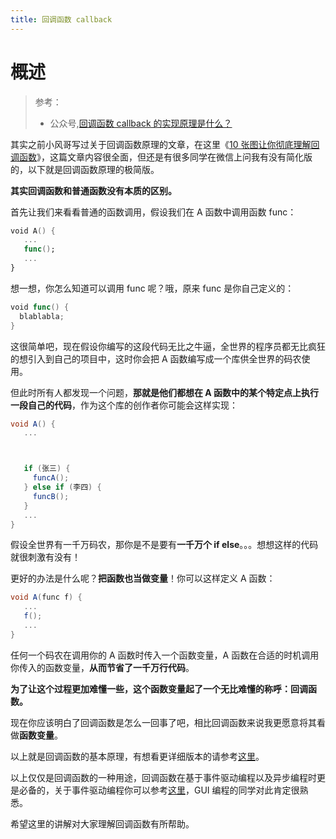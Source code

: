```yaml
---
title: 回调函数 callback
---
```


# 概述

> 参考：
> - 公众号,[回调函数 callback 的实现原理是什么？](https://mp.weixin.qq.com/s/zS7URRO5sNzobUNIqSJHIg)

其实之前小风哥写过关于回调函数原理的文章，在这里《[10 张图让你彻底理解回调函数](http://mp.weixin.qq.com/s?__biz=Mzg4OTYzODM4Mw==&mid=2247485712&idx=1&sn=3d2750dfb693f41b2483b51b60a4f44c&chksm=cfe99590f89e1c860277fe1b22c3731ec4e3b61dbb5cd2a6d9548efbc709104a38d6da812517&scene=21#wechat_redirect)》，这篇文章内容很全面，但还是有很多同学在微信上问我有没有简化版的，以下就是回调函数原理的极简版。

**其实回调函数和普通函数没有本质的区别。**

首先让我们来看看普通的函数调用，假设我们在 A 函数中调用函数 func：

```swift
void A() {
   ...
   func();
   ...
}
```

想一想，你怎么知道可以调用 func 呢？哦，原来 func 是你自己定义的：

```swift
void func() {
  blablabla;
}
```

这很简单吧，现在假设你编写的这段代码无比之牛逼，全世界的程序员都无比疯狂的想引入到自己的项目中，这时你会把 A 函数编写成一个库供全世界的码农使用。

但此时所有人都发现一个问题，**那就是他们都想在 A 函数中的某个特定点上执行一段自己的代码**，作为这个库的创作者你可能会这样实现：

```cs
void A() {
   ...



   if (张三) {
     funcA();
   } else if (李四) {
     funcB();
   }
   ...
}
```

假设全世界有一千万码农，那你是不是要有**一千万个 if else**。。。想想这样的代码就很刺激有没有！

更好的办法是什么呢？**把函数也当做变量**！你可以这样定义 A 函数：

```cs
void A(func f) {
   ...
   f();
   ...
}
```

任何一个码农在调用你的 A 函数时传入一个函数变量，A 函数在合适的时机调用你传入的函数变量，**从而节省了一千万行代码**。

**为了让这个过程更加难懂一些，这个函数变量起了一个无比难懂的称呼：回调函数。**

现在你应该明白了回调函数是怎么一回事了吧，相比回调函数来说我更愿意将其看做**函数变量**。

以上就是回调函数的基本原理，有想看更详细版本的请参考[这里](http://mp.weixin.qq.com/s?__biz=Mzg4OTYzODM4Mw==&mid=2247485712&idx=1&sn=3d2750dfb693f41b2483b51b60a4f44c&chksm=cfe99590f89e1c860277fe1b22c3731ec4e3b61dbb5cd2a6d9548efbc709104a38d6da812517&scene=21#wechat_redirect)。

以上仅仅是回调函数的一种用途，回调函数在基于事件驱动编程以及异步编程时更是必备的，关于事件驱动编程你可以参考[这里](http://mp.weixin.qq.com/s?__biz=Mzg4OTYzODM4Mw==&mid=2247485713&idx=1&sn=369203957fb922371535df891920dbc1&chksm=cfe99591f89e1c87c68a4e931492d86c1d31e9d83a9b500893106c1d0d5959a56d59f11de7d2&scene=21#wechat_redirect)，GUI 编程的同学对此肯定很熟悉。

希望这里的讲解对大家理解回调函数有所帮助。
